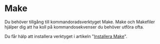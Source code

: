 ---
...
Make
==================================

Du behöver tillgång till kommandoradsverktyget Make. Make och Makefiler hjälper dig att ha koll på kommandosekvenser du behöver utföra ofta.

Du får hälp att installera verktyget i artikeln "[Installera Make](kunskap/installera-make)".
